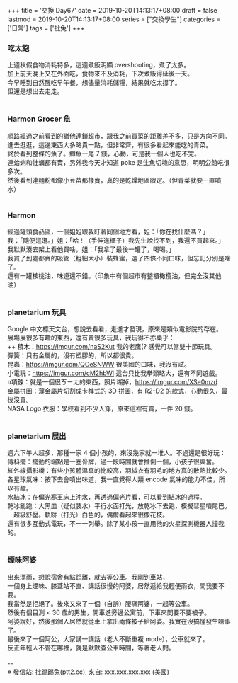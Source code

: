 +++
title = '交換 Day67'
date = 2019-10-20T14:13:17+08:00
draft = false
lastmod = 2019-10-20T14:13:17+08:00
series = ["交換學生"]
categories = ['日常']
tags = ['批兔']
+++
### 吃太飽 
上週秋假食物消耗特多，這週煮飯明顯 overshooting，煮了太多。<br>
加上前天晚上又在外面吃，食物來不及消耗，下次煮飯得延後一天。<br>
今早睡到自然醒吃早午餐，想儘量消耗儲糧，結果就吃太撐了。<br>
但還是想出去走走。<br>
<br>
### Harmon Grocer 魚
順路經過之前看到的猶他連鎖超市，跟我之前買菜的距離差不多，只是方向不同。<br>
進去逛逛，這邊東西大多略貴一點，但非常齊，有很多看起來能吃的青菜。<br>
終於看到整條的魚了。鱒魚一尾 7 鎂，心動，可是我一個人也吃不完。<br>
連蛤蜊和牡蠣都有賣，另外我今天才知道 poke 是生魚切塊的意思，明明公館吃很多次。<br>
然後看到連麵粉都像小豆苗那樣賣，真的是乾燥地區限定。（但青菜就要一直噴水）<br>
<br>
### Harmon 
經過罐頭食品區，一個姐姐跟我盯著同個地方看，姐：「你在找什麼嗎？」<br>
我：「隨便逛逛。」姐：「哈！（手伸進櫃子）我先生說找不到，我還不買起來。」<br>
我默默湊去架上看他買啥，姐：「我拿了最後一罐了，喝喝。」<br>
我買了到處都賣的吸管（粗細大小）裝蜂蜜，選了四條不同口味，但忘記分別是啥了。<br>
還有一罐核桃油，味道還不錯。（印象中有個超市有整櫃橄欖油，但完全沒其他油）<br>
<br>
### planetarium 玩具 
Google 中文標天文台，想說去看看，走進才發現，原來是類似電影院的存在。<br>
展場展很多有趣的東西，還有賣很多玩具，我玩得不亦樂乎：<br>
++ 積木：https://imgur.com/naS2Kut 我的老鷹(? 感覺可以當雙十節玩具。<br>
彈簧：只有金屬的，沒有塑膠的，所以都很貴。<br>
昆蟲：https://imgur.com/QOeSNWW 很美國的口味，我沒有試。<br>
小電玩：https://imgur.com/cM2hbWl 這台只比我拳頭略大，還有不同遊戲。<br>
π項鍊：就是一個很ㄎㄧㄤ的東西，照片糊掉，https://imgur.com/XSe0mzd<br>
金屬拼圖：薄金屬片切割成卡榫式的 3D 拼圖，有 R2-D2 的款式，心動很久，最後沒買。<br>
NASA Logo 衣服：學校看到不少人穿，原來這裡有賣，一件 20 鎂。<br>
<br>
### planetarium 展出 
週六下午人超多，那種一家 4 個小孩的，來沒幾家就一堆人。不過還是很好玩：<br>
傅科擺：擺動的端點是一圈骨牌，過一段時間就會推倒一個，小孩子很興奮。<br>
紅外線攝影機：有些小孩體溫真的比較高，羽絨衣有羽毛的地方真的散熱比較少。<br>
各星球氣味：按下去會噴出味道，我一直覺得人類 encode 氣味的能力不佳，所以有趣。<br>
水結冰：在偏光寒玉床上沖水，再透過偏光片看，可以看到結冰的過程。<br>
乾冰亂跑：大黑皿（疑似裝水）平行水面打光，放乾冰下去跑，模擬彗星噴尾巴。<br>
        　超級舒壓。軌跡（打光）白色的，偶爾看起來很像花枝。<br>
還有很多互動式電玩，不一一列舉。除了某小孩一直用他的火星探測機器人撞我的。<br>
<br>
### 煙味阿婆 
出來漂雨，想說宿舍有點距離，就去等公車。我剛到車站，<br>
一個身上煙味、膝蓋站不直、講話很慢的阿婆，居然遞給我輕便雨衣，問我要不要。<br>
我當然是拒絕了。後來又來了一個（自訴）腰痛阿婆，一起等公車。<br>
然後有個目測 < 30 歲的男生，開車進旁邊公寓前，下車來問要不要被子。<br>
阿婆說好，然後那個人居然就從車上拿出兩條被子給阿婆。我實在沒搞懂發生啥事了。<br>
最後來了一個阿公，大家講一講話（老人不斷重複 mode），公車就來了。<br>
反正年輕人不管在哪裡，就是默默查公車時間，等著老人問。<br>
<br>
--<br>
※ 發信站: 批踢踢兔(ptt2.cc), 來自: xxx.xxx.xxx.xxx (美國)<br>
